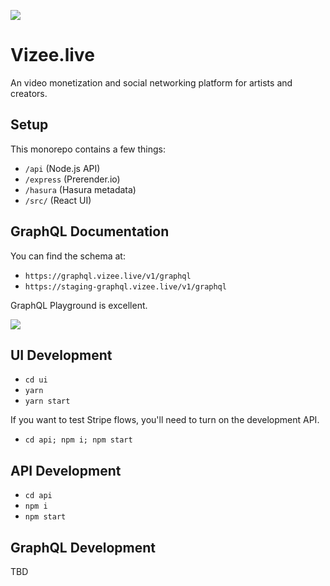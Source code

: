 
![](https://dam-media.s3.amazonaws.com/vizee.png)

# Vizee.live

An video monetization and social networking platform for artists and creators.

## Setup

This monorepo contains a few things:

* `/api` (Node.js API)
* `/express` (Prerender.io)
* `/hasura` (Hasura metadata)
* `/src/` (React UI)

## GraphQL Documentation

You can find the schema at:

* `https://graphql.vizee.live/v1/graphql`
* `https://staging-graphql.vizee.live/v1/graphql`

GraphQL Playground is excellent.

![](https://dam-media.s3.amazonaws.com/graphql-playground.png)

## UI Development

* `cd ui`
* `yarn`
* `yarn start`

If you want to test Stripe flows, you'll need to turn on the development API.

* `cd api; npm i; npm start`

## API Development

* `cd api`
* `npm i`
* `npm start`

## GraphQL Development

TBD
